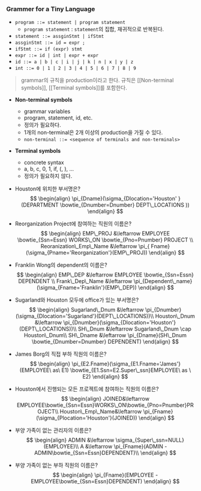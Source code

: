 ### Grammer for a Tiny Language
- `program ::= statement | program statement`
	- `program statement` : `statement`의 집합, 재귀적으로 반복된다.
- `statement ::= assginStmt | ifStmt`
- `assginStmt ::= id = expr ;`
- `ifStmt ::= if (expr) stmt`
- `expr ::= id | int | expr + expr`
- `id ::= a | b | c | i | j | k | n | x | y | z`
- `int ::= 0 | 1 | 2 | 3 | 4 | 5 | 6 | 7 | 8 | 9`

>grammar의 규칙을 production이라고 한다.
>규칙은 [[Non-terminal symbols]], [[Terminal symbols]]를 포함한다.
- **Non-terminal symbols**
	- grammar variables
	- program, statement, id, etc.
	- 정의가 필요하다.
	- 1개의 non-terminal은 2개 이상의 production을 가질 수 있다.
	- `non-terminal ::= <sequence of terminals and non-terminals>`
- **Terminal symbols**
	- concrete syntax
	- a, b, c, 0, 1, if, (, ), ...
	- 정의가 필요하지 않다.


- Houston에 위치한 부서명은?
$$  
\begin{align}  
\pi_{Dname}(\sigma_{Dlocation='Houston' }(DEPARTMENT \bowtie_{Dnumber=Dnumber} DEPT\_LOCATIONS ))  
\end{align}  
$$
- Reorganization Project에 참여하는 직원의 이름은?
$$  
\begin{align}  
EMP\_PROJ &\leftarrow EMPLOYEE \bowtie_{Ssn=Essn} WORKS\_ON \bowtie_{Pno=Pnumber} PROJECT \\  
Reoranization\_Emp\_Name &\leftarrow \pi_{  
Fname}(\sigma_{Pname='Reorganization'}(EMP\_PROJ))  
\end{align}  
$$
- Franklin Wong의 dependent의 이름은?
$$  
\begin{align}  
EMP\_DEP &\leftarrow EMPLOYEE \bowtie_{Ssn=Essn} DEPENDENT \\  
Frank\_Dep\_Name &\leftarrow \pi_{Dependent\_name}(\sigma_{Fname='Franklin'}(EMP\_DEP))  
\end{align}  
$$
- Sugarland와 Houston 모두에 office가 있는 부서명은?
$$  
\begin{align}  
Sugarland\_Dnum &\leftarrow \pi_{Dnumber}(\sigma_{Dlocation='Sugarland'}(DEPT\_LOCATIONS))\\  
Houston\_Dnum &\leftarrow \pi_{Dnumber}(\sigma_{Dlocation='Houston'}(DEPT\_LOCATIONS))\\  
SH\_Dnum &\leftarrow Sugarland\_Dnum \cap Houston\_Dnum\\  
SH\_Dname &\leftarrow \pi_{Dname}(SH\_Dnum \bowtie_{Dnumber=Dnumber} DEPENDENT)  
\end{align}  
$$
- James Borg의 직접 부하 직원의 이름은?
$$  
\begin{align}  
\pi_{E2.Fname}(\sigma_{E1.Fname='James'}(EMPLOYEE\ as\ E1) \bowtie_{E1.Ssn=E2.Super\_ssn}EMPLOYEE\ as \ E2)  
\end{align}  
$$
- Houston에서 진행되는 모든 프로젝트에 참여하는 직원의 이름은?
$$  
\begin{align}  
JOINED&\leftarrow EMPLOYEE\bowtie_{Ssn=Essn}WORKS\_ON\bowtie_{Pno=Pnumber}PROJECT\\  
Houston\_Emp\_Name&\leftarrow \pi_{Fname}(\sigma_{Plocation='Houston'}(JOINED))  
\end{align}  
$$
- 부양 가족이 없는 관리자의 이름은?
$$  
\begin{align}  
ADMIN &\leftarrow \sigma_{Super\_ssn=NULL}(EMPLOYEE)\\  
A &\leftarrow \pi_{Fname}(ADMIN - ADMIN\bowtie_{Ssn=Essn}DEPENDENT)\\  
\end{align}  
$$
- 부양 가족이 없는 부하 직원의 이름은?
$$  
\begin{align}  
\pi_{Fname}(EMPLOYEE - EMPLOYEE\bowtie_{Ssn=Essn}DEPENDENT)  
\end{align}  
$$
